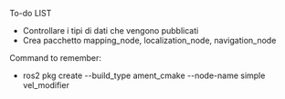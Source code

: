 To-do LIST

- Controllare i tipi di dati che vengono pubblicati
- Crea pacchetto mapping_node, localization_node, navigation_node







Command to remember:
- ros2 pkg create --build_type ament_cmake --node-name simple vel_modifier